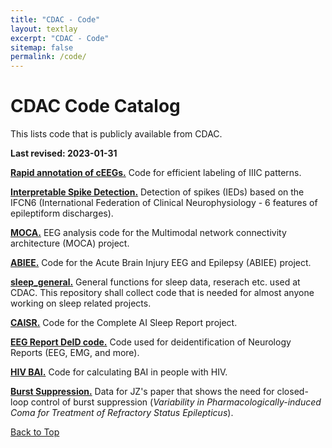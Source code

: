 ```yaml
---
title: "CDAC - Code"
layout: textlay
excerpt: "CDAC - Code"
sitemap: false
permalink: /code/
---
```


# CDAC Code Catalog
This lists code that is publicly available from CDAC.

**Last revised:  2023-01-31**

[**Rapid annotation of cEEGs.**](https://github.com/bdsp-core/Rapid_IIIC_Labeling_GUI) Code for efficient labeling of IIIC patterns.

[**Interpretable Spike Detection.**](https://github.com/bdsp-core/IFCN6) Detection of spikes (IEDs) based on the IFCN6 (International Federation of Clinical Neurophysiology - 6 features of epileptiform discharges).

[**MOCA.**](https://github.com/bdsp-core/MOCA) EEG analysis code for the Multimodal network connectivity architecture (MOCA) project.

[**ABIEE.**](https://github.com/bdsp-core/ABIEE) Code for the Acute Brain Injury EEG and Epilepsy (ABIEE) project.

[**sleep_general.**](https://github.com/bdsp-core/sleep_general) General functions for sleep data, reserach etc. used at CDAC. This repository shall collect code that is needed for almost anyone working on sleep related projects.

[**CAISR.**](https://github.com/bdsp-core/CAISR) Code for the Complete AI Sleep Report project.

[**EEG Report DeID code.**](https://github.com/bdsp-core/EEGReportsDeidentification) Code used for deidentification of Neurology Reports (EEG, EMG, and more).

[**HIV BAI.**](https://github.com/bdsp-core/HIV-BAI) Code for calculating BAI in people with HIV.

[**Burst Suppression.**](https://github.com/bdsp-core/cdac-burst-suppression-data) Data for JZ's paper that shows the need for closed-loop control of burst suppression (_Variability in Pharmacologically-induced Coma for Treatment of Refractory Status Epilepticus_).

[Back to Top](#  )
